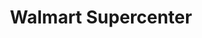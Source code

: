---
title: "Walmart Supercenter"
url: /topeka/walmart-supercenter-southwest-wanamaker-road/
shop: supermarket
---